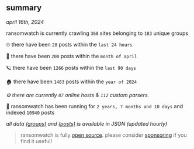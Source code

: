 
## summary
_april 16th, 2024_

ransomwatch is currently crawling `368` sites belonging to `183` unique groups

⏲ there have been `28` posts within the `last 24 hours`

🦈 there have been `200` posts within the `month of april`

🪐 there have been `1266` posts within the `last 90 days`

🏚 there have been `1483` posts within the `year of 2024`

_⚙️ there are currently `87` online hosts & `112` custom parsers._

🦕 ransomwatch has been running for `2 years, 7 months and 10 days` and indexed `10940` posts

_all data  [(groups)](http://ransomwhat.telemetry.ltd/groups) and [(posts)](http://ransomwhat.telemetry.ltd/posts) is available in JSON (updated hourly)_

> ransomwatch is fully [open source](https://github.com/joshhighet/ransomwatch#ransomwatch--). please consider [sponsoring](https://github.com/sponsors/joshhighet) if you find it useful!
